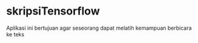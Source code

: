 # skripsiTensorflow
Aplikasi ini bertujuan agar seseorang dapat melatih kemampuan berbicara ke teks
